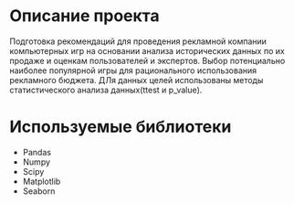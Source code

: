 # Описание проекта

Подготовка рекомендаций для проведения рекламной компании компьютерных игр на основании анализа исторических данных по их продаже и оценкам пользователей и экспертов.
Выбор потенциально наиболее популярной игры для рационального использования рекламного бюджета.
ДЛя данных целей использованы методы статистического анализа данных(ttest и p_value).

# Используемые библиотеки

* Pandas
* Numpy
* Scipy
* Matplotlib
* Seaborn
